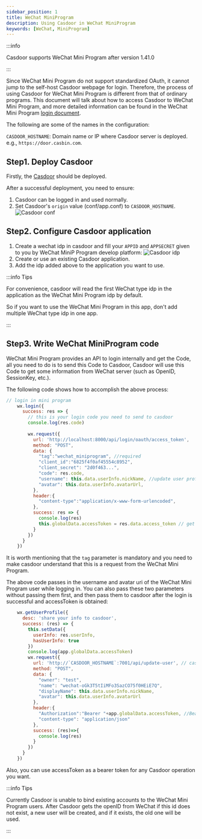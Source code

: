 ```yaml
---
sidebar_position: 1
title: WeChat MiniProgram
description: Using Casdoor in WeChat MiniProgram
keywords: [WeChat, MiniProgram]
---
```


:::info 

Casdoor supports WeChat Mini Program after version 1.41.0

:::

Since WeChat Mini Program do not support standardized OAuth, it cannot jump to the self-host Casdoor webpage for login. Therefore, the process of using Casdoor for WeChat Mini Program is different from that of ordinary programs. This document will talk about how to access Casdoor to WeChat Mini Program, and more detailed information can be found in the WeChat Mini Program [login document](https://developers.weixin.qq.com/miniprogram/dev/framework/open-ability/login.html).

The following are some of the names in the configuration:

`CASDOOR_HOSTNAME`: Domain name or IP where Casdoor server is deployed. e.g., `https://door.casbin.com`.

## Step1. Deploy Casdoor
Firstly, the [Casdoor](/docs/basic/server-installation) should be deployed. 

After a successful deployment, you need to ensure:
1. Casdoor can be logged in and used normally.
2. Set Casdoor's `origin` value (conf/app.conf) to `CASDOOR_HOSTNAME`.
![Casdoor conf](/img/casdoor_origin.png)

## Step2. Configure Casdoor application
1. Create a wechat idp in casdoor and fill your `APPID` and `APPSECRET` given to you by WeChat MiniP Program develop platform:
![Casdoor idp](/img/casdoor_mp.png)
2. Create or use an existing Casdoor application.
3. Add the idp added above to the application you want to use.

:::info Tips

For convenience, casdoor will read the first WeChat type idp in the application as the WeChat Mini Program idp by default.

So if you want to use the WeChat Mini Program in this app, don't add multiple WeChat type idp in one app.

:::

## Step3. Write WeChat MiniProgram code
WeChat Mini Program provides an API to login internally and get the Code, all you need to do is to send this Code to Casdoor,
Casdoor will use this Code to get some information from WeChat server (such as OpenID, SessionKey, etc.).

The following code shows how to accomplish the above process:

```js
// login in mini program
    wx.login({
      success: res => {
        // this is your login code you need to send to casdoor
        console.log(res.code)
        
        wx.request({
          url: 'http://localhost:8000/api/login/oauth/access_token',
          method: "POST",
          data: {
            "tag":"wechat_miniprogram", //required
            "client_id":"6825f4f0af45554c8952",
            "client_secret": "2d0f463...",
            "code": res.code,
            "username": this.data.userInfo.nickName, //update user profile, when you login.
            "avatar": this.data.userInfo.avatarUrl,
          },
          header:{
            "content-type":"application/x-www-form-urlencoded",
          },
          success: res => {
            console.log(res)
            this.globalData.accessToken = res.data.access_token // get casdoor's accessToken
          }
        })
      }
    })
```
It is worth mentioning that the `tag` parameter is mandatory and you need to make casdoor understand that this is a request from the WeChat Mini Program.

The above code passes in the username and avatar uri of the WeChat Mini Program user while logging in. You can also pass these two parameters without passing them first, and then pass them to casdoor after the login is successful and accessToken is obtained:
```js
    wx.getUserProfile({
      desc: 'share your info to casdoor', 
      success: (res) => {
        this.setData({
          userInfo: res.userInfo,
          hasUserInfo: true
        })
        console.log(app.globalData.accessToken)
        wx.request({
          url: 'http://`CASDOOR_HOSTNAME`:7001/api/update-user', // casdoor uri
          method: "POST",
          data: {
            "owner": "test",
            "name": "wechat-oGk3T5tIiMFo3SazCO75f0HEiE7Q",
            "displayName": this.data.userInfo.nickName,
            "avatar": this.data.userInfo.avatarUrl
          },
          header:{
            "Authorization":"Bearer "+app.globalData.accessToken, //Bearer token
            "content-type": "application/json"
          },
          success: (res)=>{
            console.log(res)
          }
        })
      }
    })
```

Also, you can use accessToken as a bearer token for any Casdoor operation you want.

:::info Tips

Currently Casdoor is unable to bind existing accounts to the WeChat Mini Program users. After Casdoor gets the openID from WeChat if this id does not exist, a new user will be created, and if it exists, the old one will be used.

:::